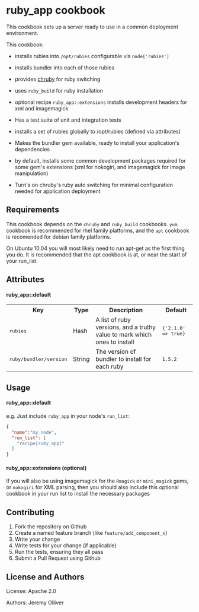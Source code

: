 ruby_app cookbook
==========================
This cookbook sets up a server ready to use in a common deployment environment.

This cookbook:

* installs rubies into `/opt/rubies` configurable via `node['rubies']`
* installs bundler into each of those rubies
* provides [chruby](https://github.com/postmodern/chruby) for ruby switching
* uses `ruby_build` for ruby installation
* optional recipe `ruby_app::extensions` installs development headers for xml and imagemagick
* Has a test suite of unit and integration tests

* installs a set of rubies globally to /opt/rubies (defined via attributes)
* Makes the bundler gem available, ready to install your application's dependencies
* by default, installs some common development packages required for some gem's extensions (xml for nokogiri, and imagemagick for image manipulation)
* Turn's on chruby's ruby auto switching for minimal configuration needed for application deployment

Requirements
------------

This cookbook depends on the `chruby` and `ruby_build` cookbooks. `yum` cookbook is recommended for rhel family platforms, and the `apt` cookbook is recomended for debian family platforms.

On Ubuntu 10.04 you will most likely need to run apt-get as the first thing you do. It is recommended that the apt cookbook is at, or near the start of your run_list.

Attributes
----------

#### ruby_app::default
<table>
  <tr>
    <th>Key</th>
    <th>Type</th>
    <th>Description</th>
    <th>Default</th>
  </tr>
  <tr>
    <td><tt>rubies</tt></td>
    <td>Hash</td>
    <td>A list of ruby versions, and a truthy value to mark which ones to install</td>
    <td><tt>{'2.1.0' => true}</tt></td>
  </tr>
  <tr>
    <td><tt>ruby/bundler/version</tt></td>
    <td>String</td>
    <td>The version of bundler to install for each ruby</td>
    <td><tt>1.5.2</tt></td>
  </tr>
</table>

Usage
-----
#### ruby_app::default

e.g.
Just include `ruby_app` in your node's `run_list`:

```json
{
  "name":"my_node",
  "run_list": [
    "recipe[ruby_app]"
  ]
}
```

#### ruby_app::extensions (optional)

If you will also be using imagemagick for the `Rmagick` or `mini_magick` gems, or `nokogiri` for XML parsing, then you should also include this optional cookbook in your run list
to install the necessary packages

Contributing
------------

1. Fork the repository on Github
2. Create a named feature branch (like `feature/add_component_x`)
3. Write your change
4. Write tests for your change (if applicable)
5. Run the tests, ensuring they all pass
6. Submit a Pull Request using Github

License and Authors
-------------------
License: Apache 2.0

Authors: Jeremy Olliver
